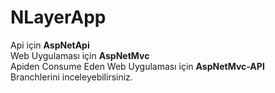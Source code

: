 # NLayerApp
Api için  **AspNetApi**\
Web Uygulaması için  **AspNetMvc**\
Apiden Consume Eden Web Uygulaması için  **AspNetMvc-API**\
Branchlerini inceleyebilirsiniz.
